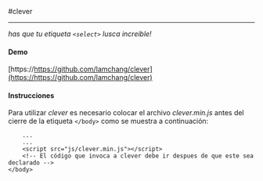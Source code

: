#clever
_______

[1]: <https://github.com/lamchang/clever>

_has que tu etiqueta `<select>` lusca increible!_

#### Demo

[https://https://github.com/lamchang/clever](https://https://github.com/lamchang/clever)

#### Instrucciones

Para utilizar *clever* es necesario colocar el archivo *clever.min.js* antes del cierre de la etiqueta `</body>` como se muestra a continuación:

```
	...
	...
	<script src="js/clever.min.js"></script>
	<!-- El código que invoca a clever debe ir despues de que este sea declarado -->
</body>
```

